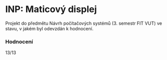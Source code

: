 INP: Maticový displej
==============
Projekt do předmětu Návrh počítačových systémů (3. semestr FIT VUT) ve stavu, v jakém byl odevzdán k hodnocení.

### Hodnocení
13/13
